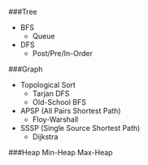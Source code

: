 ###Tree
- BFS  
    + Queue
- DFS  
    + Post/Pre/In-Order   

###Graph
- Topological Sort
    + Tarjan DFS
    + Old-School BFS
- APSP (All Pairs Shortest Path)
    + Floy-Warshall
- SSSP (Single Source Shortest Path)
    + Dijkstra
    
###Heap
Min-Heap
Max-Heap